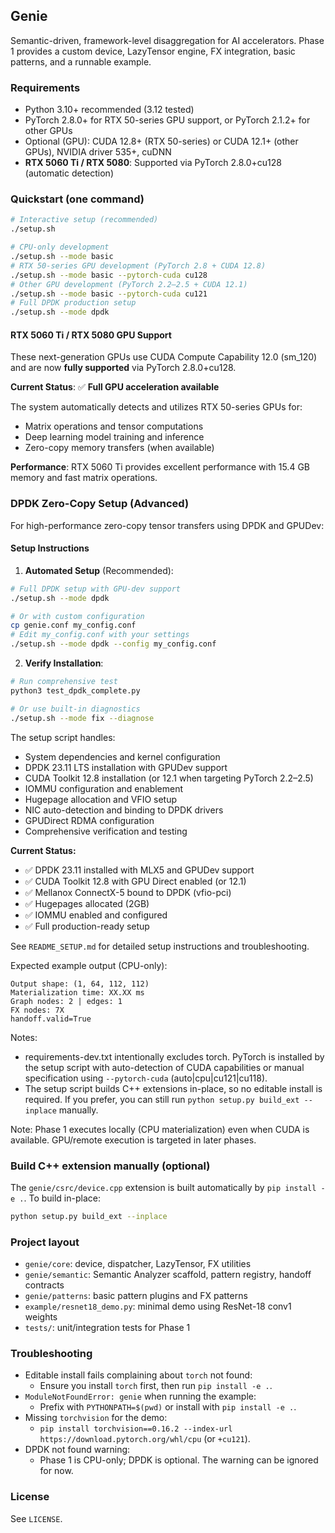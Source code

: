 ## Genie

Semantic-driven, framework-level disaggregation for AI accelerators. Phase 1 provides a custom device, LazyTensor engine, FX integration, basic patterns, and a runnable example.

### Requirements

- Python 3.10+ recommended (3.12 tested)
- PyTorch 2.8.0+ for RTX 50-series GPU support, or PyTorch 2.1.2+ for other GPUs
- Optional (GPU): CUDA 12.8+ (RTX 50-series) or CUDA 12.1+ (other GPUs), NVIDIA driver 535+, cuDNN
- **RTX 5060 Ti / RTX 5080**: Supported via PyTorch 2.8.0+cu128 (automatic detection)

### Quickstart (one command)

```bash
# Interactive setup (recommended)
./setup.sh

# CPU-only development
./setup.sh --mode basic
# RTX 50-series GPU development (PyTorch 2.8 + CUDA 12.8)
./setup.sh --mode basic --pytorch-cuda cu128
# Other GPU development (PyTorch 2.2–2.5 + CUDA 12.1)
./setup.sh --mode basic --pytorch-cuda cu121
# Full DPDK production setup
./setup.sh --mode dpdk
```

#### RTX 5060 Ti / RTX 5080 GPU Support

These next-generation GPUs use CUDA Compute Capability 12.0 (sm_120) and are now **fully supported** via PyTorch 2.8.0+cu128.

**Current Status**: ✅ **Full GPU acceleration available**

The system automatically detects and utilizes RTX 50-series GPUs for:
- Matrix operations and tensor computations
- Deep learning model training and inference
- Zero-copy memory transfers (when available)

**Performance**: RTX 5060 Ti provides excellent performance with 15.4 GB memory and fast matrix operations.

### DPDK Zero-Copy Setup (Advanced)

For high-performance zero-copy tensor transfers using DPDK and GPUDev:

#### Setup Instructions

1. **Automated Setup** (Recommended):
```bash
# Full DPDK setup with GPU-dev support
./setup.sh --mode dpdk

# Or with custom configuration
cp genie.conf my_config.conf
# Edit my_config.conf with your settings
./setup.sh --mode dpdk --config my_config.conf
```

2. **Verify Installation**:
```bash
# Run comprehensive test
python3 test_dpdk_complete.py

# Or use built-in diagnostics
./setup.sh --mode fix --diagnose
```

The setup script handles:
- System dependencies and kernel configuration
- DPDK 23.11 LTS installation with GPUDev support
- CUDA Toolkit 12.8 installation (or 12.1 when targeting PyTorch 2.2–2.5)
- IOMMU configuration and enablement
- Hugepage allocation and VFIO setup
- NIC auto-detection and binding to DPDK drivers
- GPUDirect RDMA configuration
- Comprehensive verification and testing

**Current Status:**
- ✅ DPDK 23.11 installed with MLX5 and GPUDev support
- ✅ CUDA Toolkit 12.8 with GPU Direct enabled (or 12.1)
- ✅ Mellanox ConnectX-5 bound to DPDK (vfio-pci)
- ✅ Hugepages allocated (2GB)
- ✅ IOMMU enabled and configured
- ✅ Full production-ready setup

See `README_SETUP.md` for detailed setup instructions and troubleshooting.

Expected example output (CPU-only):

```
Output shape: (1, 64, 112, 112)
Materialization time: XX.XX ms
Graph nodes: 2 | edges: 1
FX nodes: 7X
handoff.valid=True
```

Notes:
- requirements-dev.txt intentionally excludes torch. PyTorch is installed by the setup script with auto-detection of CUDA capabilities or manual specification using `--pytorch-cuda` (auto|cpu|cu121|cu118).
- The setup script builds C++ extensions in-place, so no editable install is required. If you prefer, you can still run `python setup.py build_ext --inplace` manually.

Note: Phase 1 executes locally (CPU materialization) even when CUDA is available. GPU/remote execution is targeted in later phases.

### Build C++ extension manually (optional)

The `genie/csrc/device.cpp` extension is built automatically by `pip install -e .`. To build in-place:

```bash
python setup.py build_ext --inplace
```

### Project layout

- `genie/core`: device, dispatcher, LazyTensor, FX utilities
- `genie/semantic`: Semantic Analyzer scaffold, pattern registry, handoff contracts
- `genie/patterns`: basic pattern plugins and FX patterns
- `example/resnet18_demo.py`: minimal demo using ResNet-18 conv1 weights
- `tests/`: unit/integration tests for Phase 1

### Troubleshooting

- Editable install fails complaining about `torch` not found:
  - Ensure you install `torch` first, then run `pip install -e .`.
- `ModuleNotFoundError: genie` when running the example:
  - Prefix with `PYTHONPATH=$(pwd)` or install with `pip install -e .`.
- Missing `torchvision` for the demo:
  - `pip install torchvision==0.16.2 --index-url https://download.pytorch.org/whl/cpu` (or `+cu121`).
- DPDK not found warning:
  - Phase 1 is CPU-only; DPDK is optional. The warning can be ignored for now.

### License

See `LICENSE`.
